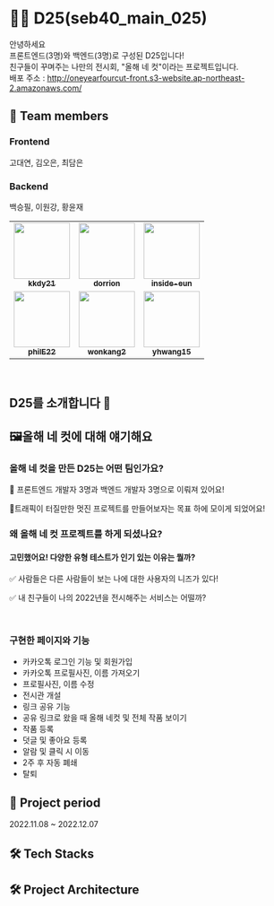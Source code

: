 # 💁🏻 D25(seb40_main_025)
안녕하세요
<br/>
프론트엔드(3명)와 백엔드(3명)로 구성된 D25입니다!
<br/>
친구들이 꾸며주는 나만의 전시회, "올해 네 컷"이라는 프로젝트입니다.   
배포 주소 : http://oneyearfourcut-front.s3-website.ap-northeast-2.amazonaws.com/
<br/>
## 🙌 Team members
### Frontend
고대연, 김오은, 최담은
<br/>
### Backend
백승필, 이원강, 황윤재
<!-- ALL-CONTRIBUTORS-LIST:START - Do not remove or modify this section -->
<!-- prettier-ignore-start -->
<!-- markdownlint-disable -->
<table>
<tbody>
<tr>
<td align="center"><a href="https://github.com/kkdy21"><img src="https://avatars.githubusercontent.com/u/64800318?v=4" width="100px;" alt=""/><br /><sub><b>
kkdy21</b></sub></a><br /></td>
<td align="center"><a href="https://github.com/dorrion"><img src="https://avatars.githubusercontent.com/u/107591946?v=4" width="100px;" alt=""/><br /><sub><b>dorrion</b></sub></a><br /></td>
<td align="center"><a href="https://github.com/inside-eun"><img src="https://avatars.githubusercontent.com/u/107910301?v=4" width="100px;" alt=""/><br /><sub><b>
inside-eun</b></sub></a><br /></td>
</tr>
<tr>
<td align="center"><a href="https://github.com/philE22"><img src="https://avatars.githubusercontent.com/u/108053925?v=4" width="100px;" alt=""/><br /><sub><b>philE22</b></sub></a><br /></td>
<td align="center"><a href="https://github.com/wonkang2"><img src="https://avatars.githubusercontent.com/u/108053925?v=4" width="100px;" alt=""/><br /><sub><b>wonkang2</b></sub></a><br /></td>
<td align="center"><a href="https://github.com/yhwang15"><img src="https://avatars.githubusercontent.com/u/45654620?v=4" width="100px;" alt=""/><br /><sub><b>yhwang15</b></sub></a><br /></td>
</tr>
</tbody>
</table>
<!-- markdownlint-restore -->
<!-- prettier-ignore-end -->
<!-- ALL-CONTRIBUTORS-LIST:END -->
<br/>

## D25를 소개합니다 💌

## 🖼️올해 네 컷에 대해 얘기해요

### 올해 네 컷을 만든 D25는 어떤 팀인가요?

🔸 프론트엔드 개발자 3명과 백엔드 개발자 3명으로 이뤄져 있어요!

🔸트래픽이 터질만한 멋진 프로젝트를 만들어보자는 목표 하에 모이게 되었어요!

### 왜 올해 네 컷 프로젝트를 하게 되셨나요?

#### 고민했어요! 다양한 유형 테스트가 인기 있는 이유는 뭘까?

✅ 사람들은 다른 사람들이 보는 나에 대한 사용자의 니즈가 있다!

✅ 내 친구들이 나의 2022년을 전시해주는 서비스는 어떨까?

<br/>

### 구현한 페이지와 기능

- 카카오톡 로그인 기능 및 회원가입
- 카카오톡 프로필사진, 이름 가져오기
- 프로필사진, 이름 수정
- 전시관 개설
- 링크 공유 기능
- 공유 링크로 왔을 때 올해 네컷 및 전체 작품 보이기
- 작품 등록
- 덧글 및 좋아요 등록
- 알람 및 클릭 시 이동
- 2주 후 자동 폐쇄
- 탈퇴

## :date: Project period

2022.11.08 ~ 2022.12.07
</br>

## 🛠 Tech Stacks

## 🛠 Project Architecture

</br>
